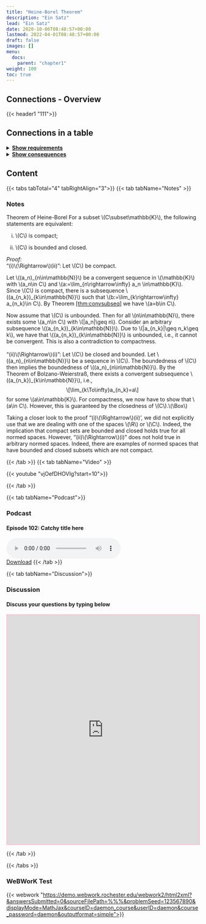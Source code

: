 ```yaml
---
title: "Heine-Borel Theorem"
description: "Ein Satz"
lead: "Ein Satz"
date: 2020-10-06T08:48:57+00:00
lastmod: 2022-04-01T08:48:57+00:00
draft: false
images: []
menu:
  docs:
    parent: "chapter1"
weight: 100
toc: true
---
```


## Connections - Overview

{{< header1 "111">}}

## Connections in a table

<details>
<summary><b><u>Show requirements</u></b></summary>
<div class="table-responsive-sm">
<table class="table">
<thead>
  <tr>
    <th scope="col">Concept</th>
    <th scope="col">Content</th>
  </tr>
</thead>
<tbody>

<tr>
<th scope="row"><a href="../../chapter0/000/">Logical Statements
and Operations</a></th>
<td>Logic is the foundation to formulate proofs and to understand the language of mathematics.</td>
</tr>
        
<tr>
<th scope="row"><a href="../../chapter1/110/">Open, Closed,
Compact sets</a></th>
<td>Ein Satz</td>
</tr>
        
</tbody>
</table>
</div>
</details>

<details>
<summary><b><u>Show consequences</u></b></summary>
<div class="table-responsive-sm">
<table class="table">
<thead>
  <tr>
    <th scope="col">Concept</th>
    <th scope="col">Content</th>
  </tr>
</thead>
<tbody>

<tr>
<th scope="row"><a href="../../chapter1/112/">Interior, Closure,
Boundary</a></th>
<td>Ein Satz</td>
</tr>
        
</tbody>
</table>
</div>
</details>


## Content

{{< tabs tabTotal="4" tabRightAlign="3">}}
{{< tab tabName="Notes" >}}

### Notes 
<div class="Theorem">
<p><span>Theorem of Heine-Borel</span> For a subset <span
class="math inline">\(C\subset\mathbb{K}\)</span>, the following
statements are equivalent:</p>
<ol type="i">
<li><p><span class="math inline">\(C\)</span> is compact;</p></li>
<li><p><span class="math inline">\(C\)</span> is bounded and
closed.</p></li>
</ol>
</div>
<p><span><em>Proof:</em></span><br />
“(i)<span class="math inline">\(\Rightarrow\)</span>(ii)”: Let <span
class="math inline">\(C\)</span> be compact.</p>
<p>Let <span class="math inline">\((a_n)_{n\in\mathbb{N}}\)</span> be a
convergent sequence in <span class="math inline">\(\mathbb{K}\)</span>
with <span class="math inline">\(a_n\in C\)</span> and <span
class="math inline">\(a:=\lim_{n\rightarrow\infty} a_n
\in\mathbb{K}\)</span>. Since <span class="math inline">\(C\)</span> is
compact, there is a subsequence <span
class="math inline">\((a_{n_k})_{k\in\mathbb{N}}\)</span> such that
<span class="math inline">\(b:=\lim_{k\rightarrow\infty} a_{n_k}\in
C\)</span>. By Theorem <a href="#thm:convsubseq"
data-reference-type="ref"
data-reference="thm:convsubseq">[thm:convsubseq]</a> we have <span
class="math inline">\(a=b\in C\)</span>.</p>
<p>Now assume that <span class="math inline">\(C\)</span> is unbounded.
Then for all <span class="math inline">\(n\in\mathbb{N}\)</span>, there
exists some <span class="math inline">\(a_n\in C\)</span> with <span
class="math inline">\(|a_n|\geq n\)</span>. Consider an arbitrary
subsequence <span
class="math inline">\((a_{n_k})_{k\in\mathbb{N}}\)</span>. Due to <span
class="math inline">\(|a_{n_k}|\geq n_k\geq k\)</span>, we have that
<span class="math inline">\((a_{n_k})_{k\in\mathbb{N}}\)</span> is
unbounded, i.e., it cannot be convergent. This is also a contradiction
to compactness.<br />
 <br />
“(ii)<span class="math inline">\(\Rightarrow\)</span>(i)”: Let <span
class="math inline">\(C\)</span> be closed and bounded. Let <span
class="math inline">\((a_n)_{n\in\mathbb{N}}\)</span> be a sequence in
<span class="math inline">\(C\)</span>. The boundedness of <span
class="math inline">\(C\)</span> then implies the boundedness of <span
class="math inline">\((a_n)_{n\in\mathbb{N}}\)</span>. By the Theorem of
Bolzano-Weierstraß, there exists a convergent subsequence <span
class="math inline">\((a_{n_k})_{k\in\mathbb{N}}\)</span>, i.e., <span
class="math display">\[\lim_{k\To\infty}a_{n_k}=a\]</span> for some
<span class="math inline">\(a\in\mathbb{K}\)</span>. For compactness, we
now have to show that <span class="math inline">\(a\in C\)</span>.
However, this is guaranteed by the closedness of <span
class="math inline">\(C\)</span>.<span
class="math inline">\(\Box\)</span></p>
<div class="Remark">
<p>Taking a closer look to the proof “(i)<span
class="math inline">\(\Rightarrow\)</span>(ii)’, we did not explicitly
use that we are dealing with one of the spaces <span
class="math inline">\(\R\)</span> or <span
class="math inline">\(\C\)</span>. Indeed, the implication that compact
sets are bounded and closed holds true for all normed spaces. However,
“(ii)<span class="math inline">\(\Rightarrow\)</span>(i)” does not hold
true in arbitrary normed spaces. Indeed, there are examples of normed
spaces that have bounded and closed subsets which are not compact.</p>
</div>


{{< /tab >}}
{{< tab tabName="Video" >}}

{{< youtube "vjOefDHOVIg?start=10">}}

{{< /tab >}}


{{< tab tabName="Podcast">}}
<h3>Podcast</h3>
<h4>Episode 102: Catchy title here</h4>
<audio controls>
  <source src="PODCAST_real" type="audio/wav" />
  Your browser does not support the audio element.
</audio>
<br />
<a href="" class="btn btn-primary btn-lg" download="PODCAST_real"
  >Download</a
>
{{< /tab >}}

{{< tab tabName="Discussion">}}

  <h3>Discussion</h3>
  <h4>Discuss your questions by typing below</h4>

  <iframe
    style="border: 2px solid pink"
    class="embed-responsive-item"
    name="embed_readwrite"
    src="https://pads.rz.tuhh.de/p/"
    width="100%"
    height="600"
  ></iframe>

{{< /tab >}}

{{< /tabs >}}


### WeBWorK Test

{{< webwork "https://demo.webwork.rochester.edu/webwork2/html2xml?&answersSubmitted=0&sourceFilePath=%%%&problemSeed=123567890&displayMode=MathJax&courseID=daemon_course&userID=daemon&course_password=daemon&outputformat=simple">}}
